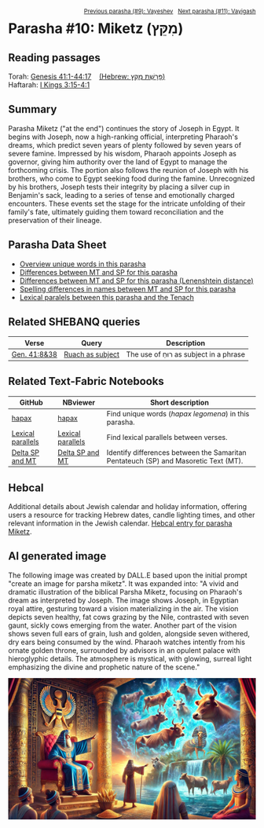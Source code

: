 <span style="float: right;"><sup><a href="../09%20-%20Vayeshev">Previous parasha (#9): Vayeshev</a> &nbsp;&nbsp;<a href="../11%20-%20Vayigash">Next parasha (#11): Vayigash</a></sup></span>

# Parasha #10: Miketz (מִקֵּץ) <a name="start"></a>

## Reading passages

Torah: <a href="https://www.stepbible.org/?q=version=NASB2020|reference=Gen.41:1-44:17&options=HNVUG" target="_blank">Genesis 41:1-44:17</a> &nbsp;&nbsp; <a href="https://tikkun.io/#/p/miketz" target="_blank">(Hebrew: פָּרָשַׁת מִקֵּץ)</a><br>
Haftarah: <a href="https://www.stepbible.org/?q=version=NASB2020|reference=1Kgs.3:15-4:1&options=HNVUG" target="_blank">I Kings 3:15-4:1</a>

## Summary

Parasha Miketz ("at the end") continues the story of Joseph in Egypt. It begins with Joseph, now a high-ranking official, interpreting Pharaoh's dreams, which predict seven years of plenty followed by seven years of severe famine. Impressed by his wisdom, Pharaoh appoints Joseph as governor, giving him authority over the land of Egypt to manage the forthcoming crisis. The portion also follows the reunion of Joseph with his brothers, who come to Egypt seeking food during the famine. Unrecognized by his brothers, Joseph tests their integrity by placing a silver cup in Benjamin's sack, leading to a series of tense and emotionally charged encounters. These events set the stage for the intricate unfolding of their family's fate, ultimately guiding them toward reconciliation and the preservation of their lineage.

## Parasha Data Sheet

<ul><li><a href="https://tonyjurg.github.io/Parashot/WeeklyParasha/10%20-%20Miketz/hapax_legomena(Miketz).html" target="_blank">Overview unique words in this parasha</a>
</li><li><a href="https://tonyjurg.github.io/Parashot/WeeklyParasha/10%20-%20Miketz/differences_MT_SP(Miketz).html" target="_blank">Differences between MT and SP for this parasha</a>
</li><li><a href="https://tonyjurg.github.io/Parashot/WeeklyParasha/10%20-%20Miketz/levenshtein_differences_MT_SP(Miketz).html" target="_blank">Differences between MT and SP for this parasha (Lenenshtein distance)</a>
</li><li><a href="https://tonyjurg.github.io/Parashot/WeeklyParasha/10%20-%20Miketz/spelling_differences_SP_MT(Miketz).html" target="_blank">Spelling differences in names between MT and SP for this parasha</a>
</li><li><a href="https://tonyjurg.github.io/Parashot/WeeklyParasha/10%20-%20Miketz/lexical_parallels(Miketz).html" target="_blank">Lexical paralels between this parasha and the Tenach</a>
</li></ul>

## Related SHEBANQ queries

Verse | Query | Description
--- | --- | ---
<a href="https://www.stepbible.org/?q=version=NASB2020\|reference=Gen.41:8,38&options=HNVUG" target="_blank">Gen. 41:8&38</a> | <a href="https://shebanq.ancient-data.org/hebrew/text?iid=6312	&version=2021&page=1&mr=r&qw=q" target="_blank">Ruach as subject</a> | The use of רוּחַ as subject in a phrase

## Related Text-Fabric Notebooks

GitHub | NBviewer | Short description
---|---|---
<a href="https://github.com/tonyjurg/Parashot/tree/main/WeeklyParasha/10%20-%20Miketz/hapax.ipynb" target="_blank">hapax</a> | <a href="https://nbviewer.org/github/tonyjurg/Parashot/blob/main/WeeklyParasha/10%20-%20Miketz/hapax.ipynb" target="_blank">hapax</a>| Find unique words (*hapax legomena*) in this parasha.
<a href="https://github.com/tonyjurg/Parashot/tree/main/WeeklyParasha/10%20-%20Miketz/lexical_parallels.ipynb" target="_blank">Lexical parallels</a> | <a href="https://nbviewer.org/github/tonyjurg/Parashot/blob/main/WeeklyParasha/10%20-%20Miketz/lexical_parallels.ipynb" target="_blank">Lexical parallels</a>| Find lexical parallels between verses.
<a href="https://github.com/tonyjurg/Parashot/tree/main/WeeklyParasha/10%20-%20Miketz/delta_mt_and_sp.ipynb" target="_blank">Delta SP and MT</a> | <a href="https://nbviewer.org/github/tonyjurg/Parashot/blob/main/WeeklyParasha/10%20-%20Miketz/delta_mt_and_sp.ipynb" target="_blank">Delta SP and MT</a>| Identify differences between the Samaritan Pentateuch (SP) and Masoretic Text (MT).

## Hebcal

Additional details about Jewish calendar and holiday information, offering users a resource for tracking Hebrew dates, candle lighting times, and other relevant information in the Jewish calendar. <a href="https://www.hebcal.com/sedrot/miketz" target="_blank">Hebcal entry for parasha Miketz</a>.

## AI generated image

The following image was created by DALL.E based upon the initial prompt "create an image for parsha miketz". It was expanded into: "A vivid and dramatic illustration of the biblical Parsha Miketz, focusing on Pharaoh's dream as interpreted by Joseph. The image shows Joseph, in Egyptian royal attire, gesturing toward a vision materializing in the air. The vision depicts seven healthy, fat cows grazing by the Nile, contrasted with seven gaunt, sickly cows emerging from the water. Another part of the vision shows seven full ears of grain, lush and golden, alongside seven withered, dry ears being consumed by the wind. Pharaoh watches intently from his ornate golden throne, surrounded by advisors in an opulent palace with hieroglyphic details. The atmosphere is mystical, with glowing, surreal light emphasizing the divine and prophetic nature of the scene."

<img src="images/DALL_E_parasha_miketz.jpg">

